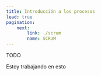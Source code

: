 ```yaml
---
title: Introducción a los procesos
lead: true
pagination:
    next:
        link: ./scrum
        name: SCRUM
---
```


TODO

Estoy trabajando en esto
